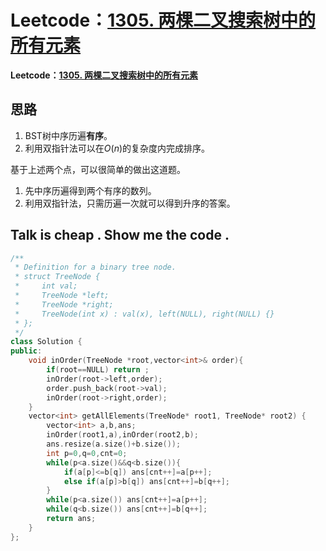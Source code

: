 # Leetcode：[1305. 两棵二叉搜索树中的所有元素](https://leetcode-cn.com/problems/all-elements-in-two-binary-search-trees/)

**Leetcode：[1305. 两棵二叉搜索树中的所有元素](https://leetcode-cn.com/problems/all-elements-in-two-binary-search-trees/)**

## 思路

1. BST树中序历遍**有序**。
2. 利用双指针法可以在$O(n)$的复杂度内完成排序。

基于上述两个点，可以很简单的做出这道题。

1. 先中序历遍得到两个有序的数列。
2. 利用双指针法，只需历遍一次就可以得到升序的答案。

## Talk is cheap . Show me the code .

```c++
/**
 * Definition for a binary tree node.
 * struct TreeNode {
 *     int val;
 *     TreeNode *left;
 *     TreeNode *right;
 *     TreeNode(int x) : val(x), left(NULL), right(NULL) {}
 * };
 */
class Solution {
public:
    void inOrder(TreeNode *root,vector<int>& order){
        if(root==NULL) return ;
        inOrder(root->left,order);
        order.push_back(root->val);
        inOrder(root->right,order);
    }
    vector<int> getAllElements(TreeNode* root1, TreeNode* root2) {
        vector<int> a,b,ans;
        inOrder(root1,a),inOrder(root2,b);
        ans.resize(a.size()+b.size());
        int p=0,q=0,cnt=0;
        while(p<a.size()&&q<b.size()){
            if(a[p]<=b[q]) ans[cnt++]=a[p++];
            else if(a[p]>b[q]) ans[cnt++]=b[q++];
        }
        while(p<a.size()) ans[cnt++]=a[p++];
        while(q<b.size()) ans[cnt++]=b[q++];
        return ans;
    }
};
```

